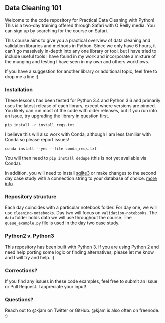 ## Data Cleaning 101 

Welcome to the code repository for Practical Data Cleaning with Python! This is a two-day training offered through Safari with O'Reilly media. You can sign up by searching for the course on Safari.

This course aims to give you a practical overview of data cleaning and validation libraries and methods in Python. Since we only have 6 hours, it can't go massively in-depth into any one library or tool, but I have tried to include useful tools I have found in my work and incorporate a mixture of the munging and testing I have seen in my own and others workflows. 

If you have a suggestion for another library or additional topic, feel free to drop me a line :)

### Installation

These lessons has been tested for Python 3.4 and Python 3.6 and primarily uses the latest release of each library, except where versions are pinned. You likely can run most of the code with older releases, but if you run into an issue, try upgrading the library in question first.

```pip install -r install_reqs.txt```


I believe this will also work with Conda, although I am less familiar with Conda so please report issues!

```conda install --yes --file conda_reqs.txt```

You will then need to `pip install dedupe` (this is not yet available via Conda).

In addition, you will need to install [sqlite3](https://www.sqlite.org/) or make changes to the second day case study with a connection string to your database of choice. [more info](https://dataset.readthedocs.io/en/latest/quickstart.html#connecting-to-a-database)

### Repository structure

Each day coincides with a particular notebook folder. For day one, we will use `cleaning-notebooks`. Day two will focus on `validation-notebooks`. The `data` folder holds data we will use throughout the course. The `queue_example.py` file is used in the day two case study.


### Python2 v. Python3

This repository has been built with Python 3. If you are using Python 2 and need help porting some logic or finding alternatives, please let me know and I will try and help. :)

### Corrections?

If you find any issues in these code examples, feel free to submit an Issue or Pull Request. I appreciate your input!

### Questions?

Reach out to @kjam on Twitter or GitHub. @kjam is also often on freenode. :)
